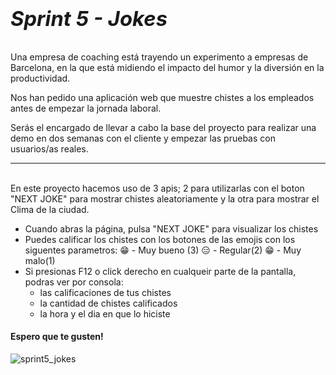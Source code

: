 # <b><h3>*Sprint 5 - Jokes*</h3></b>
Una empresa de coaching está trayendo un experimento a empresas de Barcelona, en la que está midiendo el impacto del humor y la diversión en la productividad.

Nos han pedido una aplicación web que muestre chistes a los empleados antes de empezar la jornada laboral.

Serás el encargado de llevar a cabo la base del proyecto para realizar una demo en dos semanas con el cliente y empezar las pruebas con usuarios/as reales.
-- - - - - - - - - - - - - - - - - - - - - -  -
<br>
En este proyecto hacemos uso de 3 apis; 2 para utilizarlas con el boton "NEXT JOKE" para mostrar chistes aleatoriamente y la otra para mostrar el Clima de la ciudad.
<ul><li>Cuando abras la página, pulsa "NEXT JOKE" para visualizar los chistes</li>
<li>Puedes calificar los chistes con los botones de las emojis con los siguentes parametros:
😁 - Muy bueno (3)
😑 - Regular(2)
😁 - Muy malo(1)
</li>
<li>Si presionas F12 o click derecho en cualqueir parte de la pantalla, podras ver por consola: 
<ul><li>las calificaciones de tus chistes</li>
<li> la cantidad de chistes calificados</li>
<li>la hora y el dia en que lo hiciste</li></ul></li>
</ul>
<h4>Espero que te gusten!</h4>

![sprint5_jokes](https://user-images.githubusercontent.com/94227693/178836555-14cace0c-4d0e-4417-ac26-38b31beae5db.jpg)
